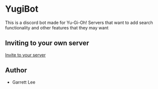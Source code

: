 # YugiBot

This is a discord bot made for Yu-Gi-Oh! Servers that want to add search functionality and other features that they may want

## Inviting to your own server   

[Invite to your server](https://discord.com/api/oauth2/authorize?client_id=863285321360736266&permissions=0&scope=bot)

## Author
- Garrett Lee
